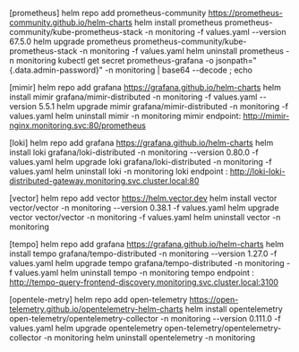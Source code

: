 [prometheus]
helm repo add prometheus-community https://prometheus-community.github.io/helm-charts
helm install prometheus prometheus-community/kube-prometheus-stack -n monitoring -f values.yaml --version 67.5.0
helm upgrade prometheus prometheus-community/kube-prometheus-stack -n monitoring -f values.yaml
helm uninstall prometheus -n monitoring
kubectl get secret prometheus-grafana -o jsonpath="{.data.admin-password}" -n monitoring | base64 --decode ; echo

[mimir]
helm repo add grafana https://grafana.github.io/helm-charts
helm install mimir grafana/mimir-distributed -n monitoring -f values.yaml --version 5.5.1
helm upgrade mimir grafana/mimir-distributed -n monitoring -f values.yaml
helm uninstall mimir -n monitoring
mimir endpoint: http://mimir-nginx.monitoring.svc:80/prometheus

[loki]
helm repo add grafana https://grafana.github.io/helm-charts
helm install loki grafana/loki-distributed -n monitoring --version 0.80.0 -f values.yaml
helm upgrade loki grafana/loki-distributed -n monitoring -f values.yaml
helm uninstall loki -n monitoring
loki endpoint : http://loki-loki-distributed-gateway.monitoring.svc.cluster.local:80

[vector]
helm repo add vector https://helm.vector.dev
helm install vector vector/vector -n monitoring --version 0.38.1 -f values.yaml
helm upgrade vector vector/vector -n monitoring -f values.yaml
helm uninstall vector -n monitoring

[tempo]
helm repo add grafana https://grafana.github.io/helm-charts
helm install tempo grafana/tempo-distributed -n monitoring --version 1.27.0 -f values.yaml
helm upgrade tempo grafana/tempo-distributed -n monitoring -f values.yaml
helm uninstall tempo -n monitoring
tempo endpoint : http://tempo-query-frontend-discovery.monitoring.svc.cluster.local:3100

[opentele-metry]
helm repo add open-telemetry https://open-telemetry.github.io/opentelemetry-helm-charts
helm install opentelemetry open-telemetry/opentelemetry-collector -n monitoring --version 0.111.0 -f values.yaml
helm upgrade opentelemetry open-telemetry/opentelemetry-collector -n monitoring
helm uninstall opentelemetry -n monitoring